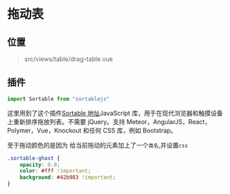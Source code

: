 # 拖动表

## 位置

> src/views/table/drag-table.vue

## 插件

```js
import Sortable from "sortablejs"
```

这里用到了这个插件[Sortable 地址](https://github.com/SortableJS/Sortable)JavaScript 库，用于在现代浏览器和触摸设备上重新排序拖放列表。不需要 jQuery。支持 Meteor，AngularJS，React，Polymer，Vue，Knockout 和任何 CSS 库，例如 Bootstrap。

至于拖动颜色的是因为 给当前拖动的元素加上了一个`类名`,并设置`css`

```css
.sortable-ghost {
	opacity: 0.8;
	color: #fff !important;
	background: #42b983 !important;
}
```
